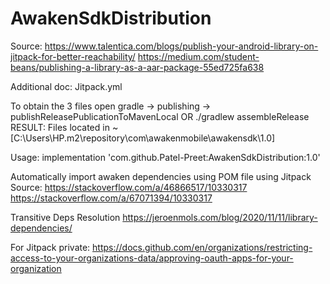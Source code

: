 # AwakenSdkDistribution

Source: 
https://www.talentica.com/blogs/publish-your-android-library-on-jitpack-for-better-reachability/
https://medium.com/student-beans/publishing-a-library-as-a-aar-package-55ed725fa638

Additional doc: Jitpack.yml

To obtain the 3 files 
open gradle -> publishing -> publishReleasePublicationToMavenLocal
OR
./gradlew assembleRelease 
RESULT: Files located in ~ [C:\Users\HP\.m2\repository\com\awakenmobile\awakensdk\1.0]

Usage: 
    implementation 'com.github.Patel-Preet:AwakenSdkDistribution:1.0'

Automatically import awaken dependencies using POM file using Jitpack
Source:
https://stackoverflow.com/a/46866517/10330317
https://stackoverflow.com/a/67071394/10330317

Transitive Deps Resolution
https://jeroenmols.com/blog/2020/11/11/library-dependencies/

For Jitpack private: https://docs.github.com/en/organizations/restricting-access-to-your-organizations-data/approving-oauth-apps-for-your-organization
